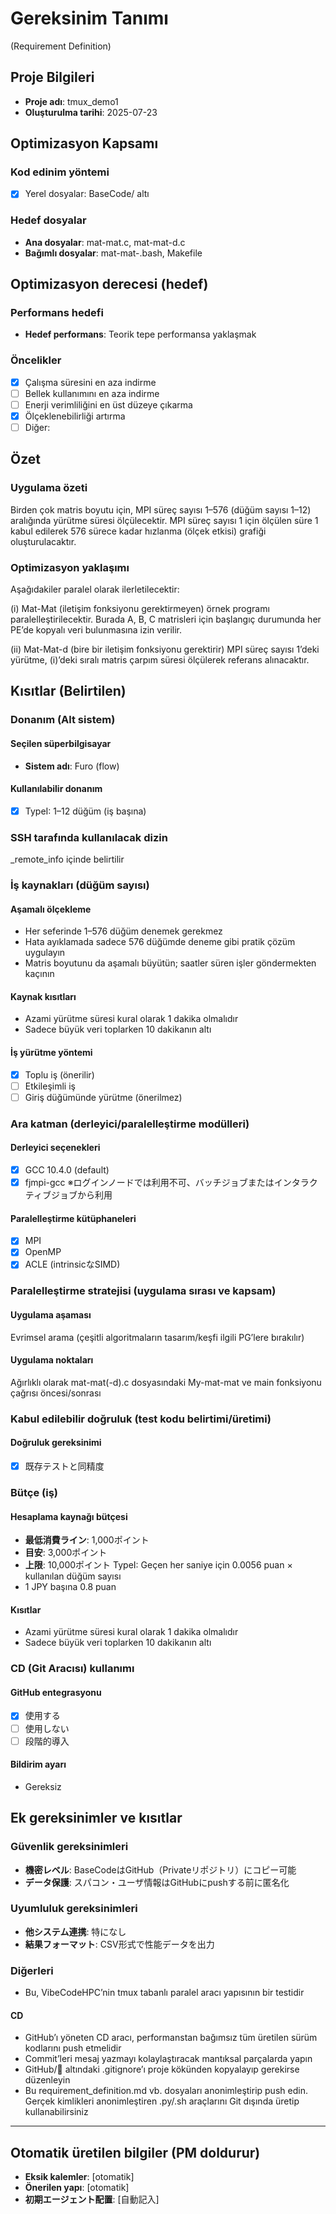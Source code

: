 # Gereksinim Tanımı
(Requirement Definition)

## Proje Bilgileri
- **Proje adı**: tmux_demo1
- **Oluşturulma tarihi**: 2025-07-23

## Optimizasyon Kapsamı
### Kod edinim yöntemi
- [x] Yerel dosyalar: BaseCode/ altı

### Hedef dosyalar
- **Ana dosyalar**: mat-mat.c, mat-mat-d.c
- **Bağımlı dosyalar**: mat-mat-.bash, Makefile

## Optimizasyon derecesi (hedef)
### Performans hedefi
- **Hedef performans**: Teorik tepe performansa yaklaşmak

### Öncelikler
- [x] Çalışma süresini en aza indirme
- [ ] Bellek kullanımını en aza indirme
- [ ] Enerji verimliliğini en üst düzeye çıkarma
- [x] Ölçeklenebilirliği artırma
- [ ] Diğer:

## Özet
### Uygulama özeti
Birden çok matris boyutu için, MPI süreç sayısı 1–576 (düğüm sayısı 1–12) aralığında yürütme süresi ölçülecektir.
MPI süreç sayısı 1 için ölçülen süre 1 kabul edilerek 576 sürece kadar hızlanma (ölçek etkisi) grafiği oluşturulacaktır.

### Optimizasyon yaklaşımı
Aşağıdakiler paralel olarak ilerletilecektir:

(i) Mat-Mat (iletişim fonksiyonu gerektirmeyen) örnek programı paralelleştirilecektir.
Burada A, B, C matrisleri için başlangıç durumunda her PE’de kopyalı veri bulunmasına izin verilir.

(ii) Mat-Mat-d (bire bir iletişim fonksiyonu gerektirir)
MPI süreç sayısı 1’deki yürütme, (i)’deki sıralı matris çarpım süresi ölçülerek referans alınacaktır.

## Kısıtlar (Belirtilen)

### Donanım (Alt sistem)
#### Seçilen süperbilgisayar
- **Sistem adı**: Furo (flow)

#### Kullanılabilir donanım
- [x] TypeI: 1–12 düğüm (iş başına)

### SSH tarafında kullanılacak dizin
_remote_info içinde belirtilir

### İş kaynakları (düğüm sayısı)
#### Aşamalı ölçekleme
- Her seferinde 1–576 düğüm denemek gerekmez
- Hata ayıklamada sadece 576 düğümde deneme gibi pratik çözüm uygulayın
- Matris boyutunu da aşamalı büyütün; saatler süren işler göndermekten kaçının

#### Kaynak kısıtları
- Azami yürütme süresi kural olarak 1 dakika olmalıdır
- Sadece büyük veri toplarken 10 dakikanın altı

#### İş yürütme yöntemi
- [x] Toplu iş (önerilir)
- [ ] Etkileşimli iş
- [ ] Giriş düğümünde yürütme (önerilmez)

### Ara katman (derleyici/paralelleştirme modülleri)
#### Derleyici seçenekleri
- [x] GCC 10.4.0 (default)
- [x] fjmpi-gcc ※ログインノードでは利用不可、バッチジョブまたはインタラクティブジョブから利用

#### Paralelleştirme kütüphaneleri
- [x] MPI
- [x] OpenMP
- [x] ACLE (intrinsicなSIMD)

### Paralelleştirme stratejisi (uygulama sırası ve kapsam)
#### Uygulama aşaması
Evrimsel arama (çeşitli algoritmaların tasarım/keşfi ilgili PG’lere bırakılır)

#### Uygulama noktaları
Ağırlıklı olarak mat-mat(-d).c dosyasındaki My-mat-mat ve main fonksiyonu çağrısı öncesi/sonrası

### Kabul edilebilir doğruluk (test kodu belirtimi/üretimi)
#### Doğruluk gereksinimi
- [x] 既存テストと同精度

### Bütçe (iş)
#### Hesaplama kaynağı bütçesi
- **最低消費ライン**: 1,000ポイント
- **目安**: 3,000ポイント
- **上限**: 10,000ポイント
    TypeI: Geçen her saniye için 0.0056 puan × kullanılan düğüm sayısı
- 1 JPY başına 0.8 puan

#### Kısıtlar
- Azami yürütme süresi kural olarak 1 dakika olmalıdır
- Sadece büyük veri toplarken 10 dakikanın altı

### CD (Git Aracısı) kullanımı
#### GitHub entegrasyonu
- [x] 使用する
- [ ] 使用しない
- [ ] 段階的導入

#### Bildirim ayarı
- Gereksiz

## Ek gereksinimler ve kısıtlar
### Güvenlik gereksinimleri
- **機密レベル**: BaseCodeはGitHub（Privateリポジトリ）にコピー可能
- **データ保護**: スパコン・ユーザ情報はGitHubにpushする前に匿名化

### Uyumluluk gereksinimleri
- **他システム連携**: 特になし
- **結果フォーマット**: CSV形式で性能データを出力

### Diğerleri
- Bu, VibeCodeHPC’nin tmux tabanlı paralel aracı yapısının bir testidir
#### CD
- GitHub’ı yöneten CD aracı, performanstan bağımsız tüm üretilen sürüm kodlarını push etmelidir
- Commit’leri mesaj yazmayı kolaylaştıracak mantıksal parçalarda yapın
- GitHub/📁 altındaki .gitignore’ı proje kökünden kopyalayıp gerekirse düzenleyin
- Bu requirement_definition.md vb. dosyaları anonimleştirip push edin. Gerçek kimlikleri anonimleştiren .py/.sh araçlarını Git dışında üretip kullanabilirsiniz

---

## Otomatik üretilen bilgiler (PM doldurur)
- **Eksik kalemler**: [otomatik]
- **Önerilen yapı**: [otomatik]
- **初期エージェント配置**: [自動記入]
